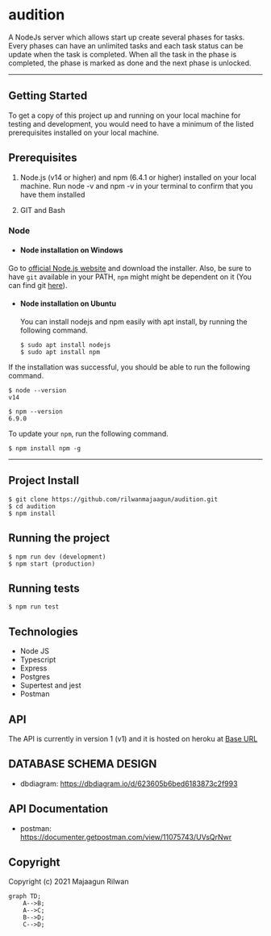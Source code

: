 # audition

A NodeJs server which allows start up create several phases for tasks. Every phases can have an unlimited  tasks and each task status can be update
when the task is completed. When all the task in the phase is completed, the phase is marked as done and the next phase is unlocked.



---

## Getting Started

To get a copy of this project up and running on your local machine for testing and development, you would need to have a minimum of the listed prerequisites installed on your local machine.

## Prerequisites

1. Node.js (v14 or higher) and npm (6.4.1 or higher) installed on your local machine. Run node -v and npm -v in your terminal to confirm that you have them installed

2. GIT and Bash

### Node
- #### Node installation on Windows

Go to [official Node.js website](https://nodejs.org/) and download the installer.
Also, be sure to have `git` available in your PATH, `npm` might might be dependent on it (You can find git [here](https://git-scm.com/)).

- #### Node installation on Ubuntu

  You can install nodejs and npm easily with apt install, by running the following command.

      $ sudo apt install nodejs
      $ sudo apt install npm

If the installation was successful, you should be able to run the following command.

    $ node --version
    v14

    $ npm --version
    6.9.0

To update your `npm`, run the following command.

    $ npm install npm -g

---

## Project Install

    $ git clone https://github.com/rilwanmajaagun/audition.git
    $ cd audition
    $ npm install


## Running the project

    $ npm run dev (development)
    $ npm start (production)
## Running tests

    $ npm run test

## Technologies

- Node JS
- Typescript
- Express
- Postgres
- Supertest and jest
- Postman

## API
The API is currently in version 1 (v1) and it is hosted on heroku at [Base URL](http://localhost:8000/api/v1/)

## DATABASE SCHEMA DESIGN
- dbdiagram: https://dbdiagram.io/d/623605b6bed6183873c2f993
## API Documentation
- postman: https://documenter.getpostman.com/view/11075743/UVsQrNwr

## Copyright

Copyright (c) 2021 Majaagun Rilwan


```mermaid
graph TD;
    A-->B;
    A-->C;
    B-->D;
    C-->D;
```

